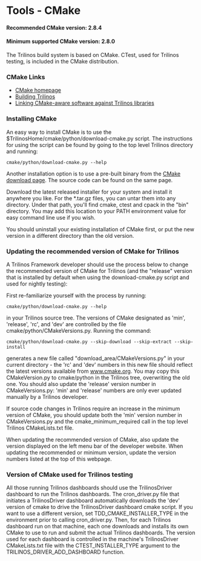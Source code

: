 # Tools - CMake

#### Recommended CMake version: 2.8.4
#### Minimum supported CMake version: 2.8.0

The Trilinos build system is based on CMake. CTest, used for Trilinos testing, is included in the CMake distribution.

### CMake Links

+ [CMake homepage](https://cmake.org/)
+ [Building Trilinos](https://trilinos.org/oldsite/TrilinosBuildQuickRef.html)
+ [Linking CMake-aware software against Trilinos libraries](https://trilinos.org/oldsite/Finding_Trilinos.txt)

### Installing CMake
An easy way to install CMake is to use the $TrilinosHome/cmake/python/download-cmake.py script. The instructions for using the script can be found by going to the top level Trilinos directory and running:

    cmake/python/download-cmake.py --help

Another installation option is to use a pre-built binary from the [CMake download page](https://cmake.org/download/). The source code can be found on the same page.

Download the latest released installer for your system and install it anywhere you like. For the *.tar.gz files, you can untar them into any directory. Under that path, you'll find cmake, ctest and cpack in the "bin" directory. You may add this location to your PATH environment value for easy command line use if you wish.

You should uninstall your existing installation of CMake first, or put the new version in a different directory than the old version.

### Updating the recommended version of CMake for Trilinos

A Trilinos Framework developer should use the process below to change the recommended version of CMake for Trilinos (and the "release" version that is installed by default when using the download-cmake.py script and used for nightly testing):

First re-familiarize yourself with the process by running:

    cmake/python/download-cmake.py --help

in your Trilinos source tree. The versions of CMake designated as 'min', 'release', 'rc', and 'dev' are controlled by the file cmake/python/CMakeVersions.py.
Running the command:

    cmake/python/download-cmake.py --skip-download --skip-extract --skip-install

generates a new file called "download_area/CMakeVersions.py" in your current directory - the 'rc' and 'dev' numbers in this new file should reflect the latest versions available from www.cmake.org. You may copy this CMakeVersion.py to cmake/python in the Trilinos tree, overwriting the old one.
You should also update the 'release' version number in CMakeVersions.py: 'min' and 'release' numbers are only ever updated manually by a Trilinos developer.

If source code changes in Trilinos require an increase in the minimum version of CMake, you should update both the 'min' version number in CMakeVersions.py and the cmake_minimum_required call in the top level Trilinos CMakeLists.txt file.

When updating the recommended version of CMake, also update the version displayed on the left menu bar of the developer website. When updating the recommended or minimum version, update the version numbers listed at the top of this webpage.

### Version of CMake used for Trilinos testing

All those running Trilinos dashboards should use the TrilinosDriver dashboard to run the Trilinos dashboards. The cron_driver.py file that initiates a TrilinosDriver dashboard automatically downloads the 'dev' version of cmake to drive the TrilinosDriver dashboard cmake script. If you want to use a different version, set TDD_CMAKE_INSTALLER_TYPE in the environment prior to calling cron_driver.py. Then, for each Trilinos dashboard run on that machine, each one downloads and installs its own CMake to use to run and submit the actual Trilinos dashboards. The version used for each dashboard is controlled in the machine's TrilinosDriver CMakeLists.txt file with the CTEST_INSTALLER_TYPE argument to the TRILINOS_DRIVER_ADD_DASHBOARD function.
